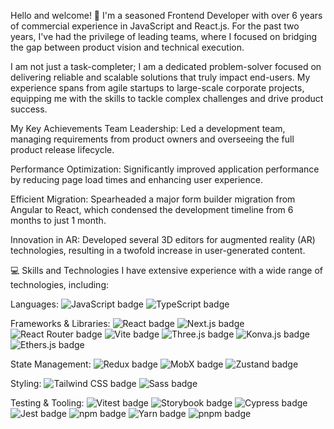 Hello and welcome! 👋
I'm a seasoned Frontend Developer with over 6 years of commercial experience in JavaScript and React.js. For the past two years, I've had the privilege of leading teams, where I focused on bridging the gap between product vision and technical execution.

I am not just a task-completer; I am a dedicated problem-solver focused on delivering reliable and scalable solutions that truly impact end-users. My experience spans from agile startups to large-scale corporate projects, equipping me with the skills to tackle complex challenges and drive product success.

My Key Achievements
Team Leadership: Led a development team, managing requirements from product owners and overseeing the full product release lifecycle.

Performance Optimization: Significantly improved application performance by reducing page load times and enhancing user experience.

Efficient Migration: Spearheaded a major form builder migration from Angular to React, which condensed the development timeline from 6 months to just 1 month.

Innovation in AR: Developed several 3D editors for augmented reality (AR) technologies, resulting in a twofold increase in user-generated content.

💻 Skills and Technologies
I have extensive experience with a wide range of technologies, including:

Languages:
<img src="https://img.shields.io/badge/JavaScript-F7DF1E?style=for-the-badge&logo=javascript&logoColor=black" alt="JavaScript badge">
<img src="https://img.shields.io/badge/TypeScript-3178C6?style=for-the-badge&logo=typescript&logoColor=white" alt="TypeScript badge">

Frameworks & Libraries:
<img src="https://img.shields.io/badge/React-61DAFB?style=for-the-badge&logo=react&logoColor=black" alt="React badge">
<img src="https://img.shields.io/badge/Next.js-000000?style=for-the-badge&logo=next.js&logoColor=white" alt="Next.js badge">
<img src="https://img.shields.io/badge/React_Router-CA4245?style=for-the-badge&logo=react-router&logoColor=white" alt="React Router badge">
<img src="https://img.shields.io/badge/Vite-646CFF?style=for-the-badge&logo=vite&logoColor=white" alt="Vite badge">
<img src="https://img.shields.io/badge/Three.js-000000?style=for-the-badge&logo=three.js&logoColor=white" alt="Three.js badge">
<img src="https://img.shields.io/badge/Konva.js-2A9DF2?style=for-the-badge&logo=konvajs&logoColor=white" alt="Konva.js badge">
<img src="https://img.shields.io/badge/ethers.js-423089?style=for-the-badge&logo=web3.js&logoColor=white" alt="Ethers.js badge">

State Management:
<img src="https://img.shields.io/badge/Redux-593D88?style=for-the-badge&logo=redux&logoColor=white" alt="Redux badge">
<img src="https://img.shields.io/badge/MobX-FF9955?style=for-the-badge&logo=mobx&logoColor=white" alt="MobX badge">
<img src="https://img.shields.io/badge/Zustand-222222?style=for-the-badge&logo=zustand&logoColor=white" alt="Zustand badge">

Styling:
<img src="https://img.shields.io/badge/Tailwind_CSS-06B6D4?style=for-the-badge&logo=tailwind-css&logoColor=white" alt="Tailwind CSS badge">
<img src="https://img.shields.io/badge/Sass-CC6699?style=for-the-badge&logo=sass&logoColor=white" alt="Sass badge">

Testing & Tooling:
<img src="https://img.shields.io/badge/Vitest-6E11AB?style=for-the-badge&logo=vitest&logoColor=white" alt="Vitest badge">
<img src="https://img.shields.io/badge/Storybook-FF4785?style=for-the-badge&logo=storybook&logoColor=white" alt="Storybook badge">
<img src="https://img.shields.io/badge/Cypress-17202C?style=for-the-badge&logo=cypress&logoColor=white" alt="Cypress badge">
<img src="https://img.shields.io/badge/Jest-C21325?style=for-the-badge&logo=jest&logoColor=white" alt="Jest badge">
<img src="https://img.shields.io/badge/npm-CB3837?style=for-the-badge&logo=npm&logoColor=white" alt="npm badge">
<img src="https://img.shields.io/badge/yarn-2C8EBB?style=for-the-badge&logo=yarn&logoColor=white" alt="Yarn badge">
<img src="https://img.shields.io/badge/pnpm-F69220?style=for-the-badge&logo=pnpm&logoColor=white" alt="pnpm badge">
